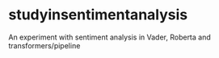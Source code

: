 # studyinsentimentanalysis
An experiment with sentiment analysis in Vader, Roberta and transformers/pipeline 
